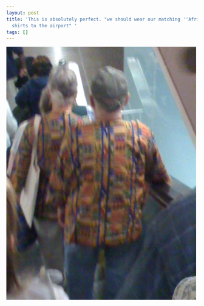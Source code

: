 ```yaml
---
layout: post
title: 'This is absolutely perfect. "we should wear our matching ''African'' print
  shirts to the airport" '
tags: []
---
```


<p>
<div class='p_embed p_image_embed'>
<img alt="Image" height="667" src="/images/13381249-image.jpg" width="500" />

</div>
</p>

